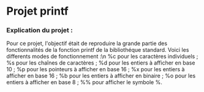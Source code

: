 # Projet printf

### Explication du projet :
Pour ce projet, l'objectif était de reproduire la grande partie des fonctionnalités de la fonction printf de la bibliothéque standard.
Voici les differents modes de fonctionnement :\n
%c pour les caractères individuels ;
%s pour les chaînes de caractères ;
%d pour les entiers à afficher en base 10 ;
%p pour les pointeurs à afficher en base 16 ;
%x pour les entiers à afficher en base 16 ;
%b pour les entiers à afficher en binaire ;
%o pour les entiers à afficher en base 8 ;
%% pour afficher le symbole %.

